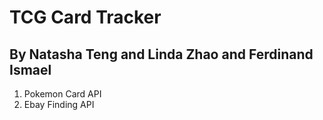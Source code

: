 # TCG Card Tracker
## By Natasha Teng and Linda Zhao and Ferdinand Ismael

1. Pokemon Card API
2. Ebay Finding API